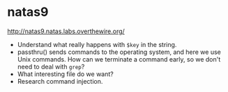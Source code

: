 # natas9

http://natas9.natas.labs.overthewire.org/

* Understand what really happens with `$key` in the string.
* passthru() sends commands to the operating system, and here we use Unix commands. How can we terminate a command early, so we don't need to deal with `grep`?
* What interesting file do we want?
* Research command injection.
